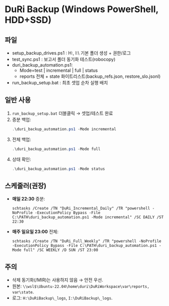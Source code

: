 # DuRi Backup (Windows PowerShell, HDD+SSD)

## 파일
- setup_backup_drives.ps1 : H:\, I:\ 기본 폴더 생성 + 권한/로그
- test_sync.ps1            : 보고서 폴더 동기화 테스트(robocopy)
- duri_backup_automation.ps1:
  - Mode=test | incremental | full | status
  - reports 전체 + state 화이트리스트(backup_refs.json, restore_slo.jsonl)
- run_backup_setup.bat     : 최초 셋업 순차 실행 배치

## 일반 사용
1) `run_backup_setup.bat` 더블클릭 → 셋업/테스트 완료
2) 증분 백업:
   ```powershell
   .\duri_backup_automation.ps1 -Mode incremental
   ```
3. 전체 백업:
   ```powershell
   .\duri_backup_automation.ps1 -Mode full
   ```
4. 상태 확인:
   ```powershell
   .\duri_backup_automation.ps1 -Mode status
   ```

## 스케줄러(권장)

* **매일 22:30** 증분:
  ```
  schtasks /Create /TN "DuRi_Incremental_Daily" /TR "powershell -NoProfile -ExecutionPolicy Bypass -File C:\PATH\duri_backup_automation.ps1 -Mode incremental" /SC DAILY /ST 22:30
  ```
* **매주 일요일 23:00** 전체:
  ```
  schtasks /Create /TN "DuRi_Full_Weekly" /TR "powershell -NoProfile -ExecutionPolicy Bypass -File C:\PATH\duri_backup_automation.ps1 -Mode full" /SC WEEKLY /D SUN /ST 23:00
  ```

## 주의

* 삭제 동기화(/MIR)는 사용하지 않음 → 안전 우선.
* 원본: `\\wsl$\Ubuntu-22.04\home\duri\DuRiWorkspace\var\reports, var\state`.
* 로그: `H:\DuRiBackup\_logs`, `I:\DuRiBackup\_logs`.



